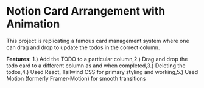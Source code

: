 # Notion Card Arrangement with Animation

This project is replicating a famous card management system where one can drag and drop to update the todos in the correct column.

**Features:**
1.) Add the TODO to a particular column,2.) Drag and drop the todo card to a different column as and when completed,3.) Deleting the todos,4.) Used React, Tailwind CSS for primary styling and working,5.) Used Motion (formerly Framer-Motion) for smooth transitions
